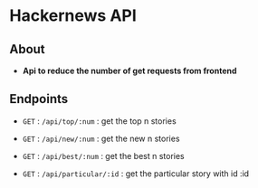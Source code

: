 # Hackernews API

## About

- **Api to reduce the number of get requests from frontend**

## Endpoints

- `GET` : `/api/top/:num` : get the top n stories

- `GET` : `/api/new/:num` : get the new n stories

- `GET` : `/api/best/:num` : get the best n stories

- `GET` : `/api/particular/:id` : get the particular story with id :id
